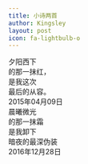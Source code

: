 ```yaml
---
title: 小诗两首
author: Kingsley
layout: post
icon: fa-lightbulb-o
---
```

夕阳西下<br/>
的那一抹红，<br/>
是我这次<br/>
最后的从容。<br/>
2015年04月09日<br/>
晨曦微光<br/>
的那一抹霜<br/>
是我卸下<br/>
暗夜的最深伪装<br/>
2016年12月28日